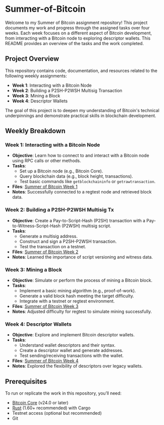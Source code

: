 # Summer-of-Bitcoin

Welcome to my Summer of Bitcoin assignment repository! This project documents my work and progress through the assigned tasks over four weeks. Each week focuses on a different aspect of Bitcoin development, from interacting with a Bitcoin node to exploring descriptor wallets. This README provides an overview of the tasks and the work completed.

## Project Overview
This repository contains code, documentation, and resources related to the following weekly assignments:
- **Week 1**: Interacting with a Bitcoin Node
- **Week 2**: Building a P2SH-P2WSH Multisig Transaction
- **Week 3**: Mining a Block
- **Week 4**: Descriptor Wallets

The goal of this project is to deepen my understanding of Bitcoin's technical underpinnings and demonstrate practical skills in blockchain development.

## Weekly Breakdown

### Week 1: Interacting with a Bitcoin Node
- **Objective**: Learn how to connect to and interact with a Bitcoin node using RPC calls or other methods.
- **Tasks**:
  - Set up a Bitcoin node (e.g., Bitcoin Core).
  - Query blockchain data (e.g., block height, transactions).
  - Test basic commands like `getblockchaininfo` or `getrawtransaction`.
- **Files**: [Summer of Bitcoin Week 1](https://github.com/ayushshrivastv/Summer-of-Bitcoin/tree/main/Summer%20of%20Bitcoin%20Week1)
- **Notes**: Successfully connected to a regtest node and retrieved block data.

### Week 2: Building a P2SH-P2WSH Multisig Tx
- **Objective**: Create a Pay-to-Script-Hash (P2SH) transaction with a Pay-to-Witness-Script-Hash (P2WSH) multisig script.
- **Tasks**:
  - Generate a multisig address.
  - Construct and sign a P2SH-P2WSH transaction.
  - Test the transaction on a testnet.
- **Files**: [Summer of Bitcoin Week 2](https://github.com/ayushshrivastv/Summer-of-Bitcoin/tree/main/Summer%20of%20Bitcoin%20Week2)
- **Notes**: Learned the importance of script versioning and witness data.

### Week 3: Mining a Block
- **Objective**: Simulate or perform the process of mining a Bitcoin block.
- **Tasks**:
  - Implement a basic mining algorithm (e.g., proof-of-work).
  - Generate a valid block hash meeting the target difficulty.
  - Integrate with a testnet or regtest environment.
- **Files**: [Summer of Bitcoin Week 3](https://github.com/ayushshrivastv/Summer-of-Bitcoin/tree/main/Summer%20of%20Bitcoin%20Week3)
- **Notes**: Adjusted difficulty for regtest to simulate mining successfully.

### Week 4: Descriptor Wallets
- **Objective**: Explore and implement Bitcoin descriptor wallets.
- **Tasks**:
  - Understand wallet descriptors and their syntax.
  - Create a descriptor wallet and generate addresses.
  - Test sending/receiving transactions with the wallet.
- **Files**: [Summer of Bitcoin Week 4](https://github.com/ayushshrivastv/Summer-of-Bitcoin/tree/main/Summer%20of%20Bitcoin%20Week4)
- **Notes**: Explored the flexibility of descriptors over legacy wallets.

## Prerequisites
To run or replicate the work in this repository, you’ll need:
- [Bitcoin Core](https://bitcoin.org/en/bitcoin-core/) (v24.0 or later)
- [Rust](https://www.rust-lang.org/) (1.60+ recommended) with Cargo
- Testnet access (optional but recommended)
- Git



